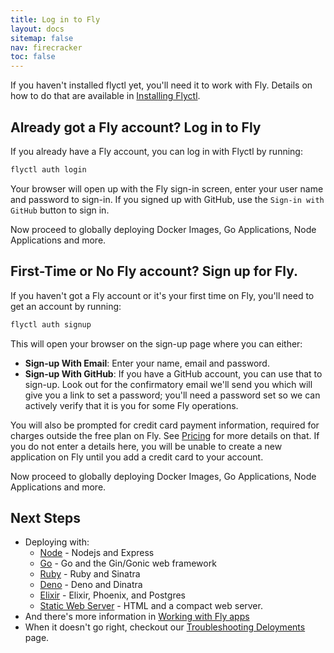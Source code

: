 ```yaml
---
title: Log in to Fly
layout: docs
sitemap: false
nav: firecracker
toc: false
---
```


If you haven't installed flyctl yet, you'll need it to work with Fly. Details on how to do that are available in [Installing Flyctl](/docs/getting-started/installing-flyctl.html).

## Already got a Fly account? Log in to Fly

If you already have a Fly account, you can log in with Flyctl by running:

```cmd
flyctl auth login
```

Your browser will open up with the Fly sign-in screen, enter your user name and password to sign-in. If you signed up with GitHub, use the `Sign-in with GitHub` button to sign in.

Now proceed to globally deploying Docker Images, Go Applications, Node Applications and more.

## First-Time or No Fly account? Sign up for Fly.

If you haven't got a Fly account or it's your first time on Fly, you'll need to get an account by running:

```cmd
flyctl auth signup
```

This will open your browser on the sign-up page where you can either:

* **Sign-up With Email**: Enter your name, email and password.
* **Sign-up With GitHub**: If you have a GitHub account, you can use that to sign-up. Look out for the confirmatory email we'll send you which will give you a link to set a password; you'll need a password set so we can actively verify that it is you for some Fly operations.

You will also be prompted for credit card payment information, required for charges outside the free plan on Fly. See [Pricing](/docs/about/pricing) for more details on that. If you do not enter a details here, you will be unable to create a new application on Fly until you add a credit card to your account.

Now proceed to globally deploying Docker Images, Go Applications, Node Applications and more.

## Next Steps

* Deploying with:
  * [Node](/docs/getting-started/node/) - Nodejs and Express
  * [Go](/docs/getting-started/golang/) - Go and the Gin/Gonic web framework
  * [Ruby](/docs/getting-started/ruby/) - Ruby and Sinatra
  * [Deno](/docs/getting-started/deno/) - Deno and Dinatra
  * [Elixir](/docs/elixir/) - Elixir, Phoenix, and Postgres
  * [Static Web Server](/docs/getting-started/static/) - HTML and a compact web server.
* And there's more information in [Working with Fly apps](/docs/getting-started/working-with-fly-apps/)
* When it doesn't go right, checkout our [Troubleshooting Deloyments](/docs/getting-started/troubleshooting/) page.

